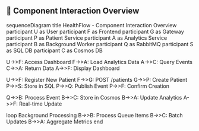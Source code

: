 ## 🔗 Component Interaction Overview

sequenceDiagram
title HealthFlow - Component Interaction Overview
participant U as User
participant F as Frontend
participant G as Gateway
participant P as Patient Service
participant A as Analytics Service
participant B as Background Worker
participant Q as RabbitMQ
participant S as SQL DB
participant C as Cosmos DB

U->>F: Access Dashboard
F->>A: Load Analytics Data
A->>C: Query Events
C->>A: Return Data
A->>F: Display Dashboard

U->>F: Register New Patient
F->>G: POST /patients
G->>P: Create Patient
P->>S: Store in SQL
P->>Q: Publish Event
P->>F: Confirm Creation

Q->>B: Process Event
B->>C: Store in Cosmos
B->>A: Update Analytics
A->>F: Real-time Update

loop Background Processing
    B->>B: Process Queue Items
    B->>C: Batch Updates
    B->>A: Aggregate Metrics
end
